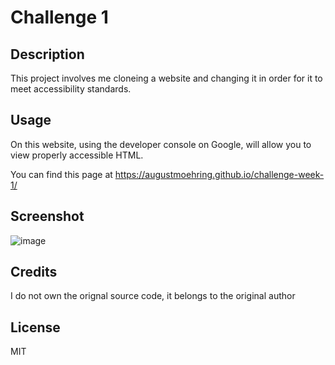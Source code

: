 # Challenge 1

## Description

This project involves me cloneing a website and changing it in order for it to meet accessibility standards.


## Usage

On this website, using the developer console on Google, will allow you to view properly accessible HTML.

You can find this page at https://augustmoehring.github.io/challenge-week-1/

## Screenshot

![image](https://user-images.githubusercontent.com/126417051/223830036-65bb7124-e678-4939-85df-ea0272bc74f2.png)

## Credits

I do not own the orignal source code, it belongs to the original author

## License

MIT

